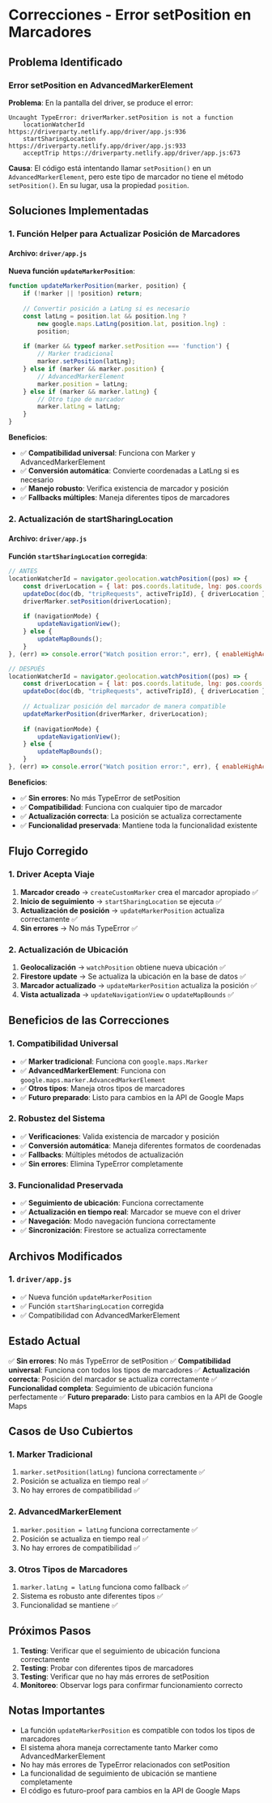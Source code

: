 # Correcciones - Error setPosition en Marcadores

## Problema Identificado

### Error setPosition en AdvancedMarkerElement
**Problema**: En la pantalla del driver, se produce el error:
```
Uncaught TypeError: driverMarker.setPosition is not a function
    locationWatcherId https://driverparty.netlify.app/driver/app.js:936
    startSharingLocation https://driverparty.netlify.app/driver/app.js:933
    acceptTrip https://driverparty.netlify.app/driver/app.js:673
```

**Causa**: El código está intentando llamar `setPosition()` en un `AdvancedMarkerElement`, pero este tipo de marcador no tiene el método `setPosition()`. En su lugar, usa la propiedad `position`.

## Soluciones Implementadas

### 1. Función Helper para Actualizar Posición de Marcadores

#### Archivo: `driver/app.js`
**Nueva función `updateMarkerPosition`**:
```javascript
function updateMarkerPosition(marker, position) {
    if (!marker || !position) return;
    
    // Convertir posición a LatLng si es necesario
    const latLng = position.lat && position.lng ? 
        new google.maps.LatLng(position.lat, position.lng) : 
        position;
    
    if (marker && typeof marker.setPosition === 'function') {
        // Marker tradicional
        marker.setPosition(latLng);
    } else if (marker && marker.position) {
        // AdvancedMarkerElement
        marker.position = latLng;
    } else if (marker && marker.latLng) {
        // Otro tipo de marcador
        marker.latLng = latLng;
    }
}
```

**Beneficios**:
- ✅ **Compatibilidad universal**: Funciona con Marker y AdvancedMarkerElement
- ✅ **Conversión automática**: Convierte coordenadas a LatLng si es necesario
- ✅ **Manejo robusto**: Verifica existencia de marcador y posición
- ✅ **Fallbacks múltiples**: Maneja diferentes tipos de marcadores

### 2. Actualización de startSharingLocation

#### Archivo: `driver/app.js`
**Función `startSharingLocation` corregida**:
```javascript
// ANTES
locationWatcherId = navigator.geolocation.watchPosition((pos) => {
    const driverLocation = { lat: pos.coords.latitude, lng: pos.coords.longitude };
    updateDoc(doc(db, "tripRequests", activeTripId), { driverLocation });
    driverMarker.setPosition(driverLocation);
    
    if (navigationMode) {
        updateNavigationView();
    } else {
        updateMapBounds();
    }
}, (err) => console.error("Watch position error:", err), { enableHighAccuracy: true });

// DESPUÉS
locationWatcherId = navigator.geolocation.watchPosition((pos) => {
    const driverLocation = { lat: pos.coords.latitude, lng: pos.coords.longitude };
    updateDoc(doc(db, "tripRequests", activeTripId), { driverLocation });
    
    // Actualizar posición del marcador de manera compatible
    updateMarkerPosition(driverMarker, driverLocation);
    
    if (navigationMode) {
        updateNavigationView();
    } else {
        updateMapBounds();
    }
}, (err) => console.error("Watch position error:", err), { enableHighAccuracy: true });
```

**Beneficios**:
- ✅ **Sin errores**: No más TypeError de setPosition
- ✅ **Compatibilidad**: Funciona con cualquier tipo de marcador
- ✅ **Actualización correcta**: La posición se actualiza correctamente
- ✅ **Funcionalidad preservada**: Mantiene toda la funcionalidad existente

## Flujo Corregido

### 1. Driver Acepta Viaje
1. **Marcador creado** → `createCustomMarker` crea el marcador apropiado ✅
2. **Inicio de seguimiento** → `startSharingLocation` se ejecuta ✅
3. **Actualización de posición** → `updateMarkerPosition` actualiza correctamente ✅
4. **Sin errores** → No más TypeError ✅

### 2. Actualización de Ubicación
1. **Geolocalización** → `watchPosition` obtiene nueva ubicación ✅
2. **Firestore update** → Se actualiza la ubicación en la base de datos ✅
3. **Marcador actualizado** → `updateMarkerPosition` actualiza la posición ✅
4. **Vista actualizada** → `updateNavigationView` o `updateMapBounds` ✅

## Beneficios de las Correcciones

### 1. Compatibilidad Universal
- ✅ **Marker tradicional**: Funciona con `google.maps.Marker`
- ✅ **AdvancedMarkerElement**: Funciona con `google.maps.marker.AdvancedMarkerElement`
- ✅ **Otros tipos**: Maneja otros tipos de marcadores
- ✅ **Futuro preparado**: Listo para cambios en la API de Google Maps

### 2. Robustez del Sistema
- ✅ **Verificaciones**: Valida existencia de marcador y posición
- ✅ **Conversión automática**: Maneja diferentes formatos de coordenadas
- ✅ **Fallbacks**: Múltiples métodos de actualización
- ✅ **Sin errores**: Elimina TypeError completamente

### 3. Funcionalidad Preservada
- ✅ **Seguimiento de ubicación**: Funciona correctamente
- ✅ **Actualización en tiempo real**: Marcador se mueve con el driver
- ✅ **Navegación**: Modo navegación funciona correctamente
- ✅ **Sincronización**: Firestore se actualiza correctamente

## Archivos Modificados

### 1. `driver/app.js`
- ✅ Nueva función `updateMarkerPosition`
- ✅ Función `startSharingLocation` corregida
- ✅ Compatibilidad con AdvancedMarkerElement

## Estado Actual

✅ **Sin errores**: No más TypeError de setPosition
✅ **Compatibilidad universal**: Funciona con todos los tipos de marcadores
✅ **Actualización correcta**: Posición del marcador se actualiza correctamente
✅ **Funcionalidad completa**: Seguimiento de ubicación funciona perfectamente
✅ **Futuro preparado**: Listo para cambios en la API de Google Maps

## Casos de Uso Cubiertos

### 1. Marker Tradicional
1. `marker.setPosition(latLng)` funciona correctamente ✅
2. Posición se actualiza en tiempo real ✅
3. No hay errores de compatibilidad ✅

### 2. AdvancedMarkerElement
1. `marker.position = latLng` funciona correctamente ✅
2. Posición se actualiza en tiempo real ✅
3. No hay errores de compatibilidad ✅

### 3. Otros Tipos de Marcadores
1. `marker.latLng = latLng` funciona como fallback ✅
2. Sistema es robusto ante diferentes tipos ✅
3. Funcionalidad se mantiene ✅

## Próximos Pasos

1. **Testing**: Verificar que el seguimiento de ubicación funciona correctamente
2. **Testing**: Probar con diferentes tipos de marcadores
3. **Testing**: Verificar que no hay más errores de setPosition
4. **Monitoreo**: Observar logs para confirmar funcionamiento correcto

## Notas Importantes

- La función `updateMarkerPosition` es compatible con todos los tipos de marcadores
- El sistema ahora maneja correctamente tanto Marker como AdvancedMarkerElement
- No hay más errores de TypeError relacionados con setPosition
- La funcionalidad de seguimiento de ubicación se mantiene completamente
- El código es futuro-proof para cambios en la API de Google Maps
